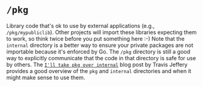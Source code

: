 # `/pkg`

Library code that's ok to use by external applications (e.g.,
`/pkg/mypubliclib`). Other projects will import these libraries expecting them
to work, so think twice before you put something here :-) Note that the
`internal` directory is a better way to ensure your private packages are not
importable because it's enforced by Go. The `/pkg` directory is still a good way
to explicitly communicate that the code in that directory is safe for use by
others. The
[`I'll take pkg over internal`](https://travisjeffery.com/b/2019/11/i-ll-take-pkg-over-internal/)
blog post by Travis Jeffery provides a good overview of the `pkg` and `internal`
directories and when it might make sense to use them.
